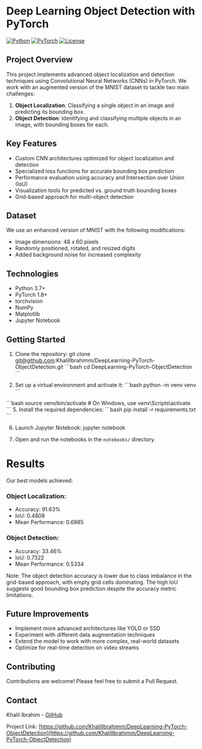 # Deep Learning Object Detection with PyTorch

[![Python](https://img.shields.io/badge/Python-3.7%2B-blue)](https://www.python.org/downloads/)
[![PyTorch](https://img.shields.io/badge/PyTorch-1.8%2B-orange)](https://pytorch.org/)
[![License](https://img.shields.io/badge/License-MIT-green.svg)](https://opensource.org/licenses/MIT)

## Project Overview

This project implements advanced object localization and detection techniques using Convolutional Neural Networks (CNNs) in PyTorch. We work with an augmented version of the MNIST dataset to tackle two main challenges:

1. **Object Localization**: Classifying a single object in an image and predicting its bounding box.
2. **Object Detection**: Identifying and classifying multiple objects in an image, with bounding boxes for each.

## Key Features

- Custom CNN architectures optimized for object localization and detection
- Specialized loss functions for accurate bounding box prediction
- Performance evaluation using accuracy and Intersection over Union (IoU)
- Visualization tools for predicted vs. ground truth bounding boxes
- Grid-based approach for multi-object detection

## Dataset

We use an enhanced version of MNIST with the following modifications:
- Image dimensions: 48 x 60 pixels
- Randomly positioned, rotated, and resized digits
- Added background noise for increased complexity

## Technologies

- Python 3.7+
- PyTorch 1.8+
- torchvision
- NumPy
- Matplotlib
- Jupyter Notebook

## Getting Started
1. Clone the repository:
git clone git@github.com:KhalilIbrahimm/DeepLearning-PyTorch-ObjectDetection.git
´´´bash
cd DeepLearning-PyTorch-ObjectDetection
´´´

3. Set up a virtual environment and activate it:
´´´bash
python -m venv venv
´´´

´´´bash
source venv/bin/activate  # On Windows, use venv\Scripts\activate
´´´
5. Install the required dependencies:
´´´bash
pip install -r requirements.txt
´´´

6. Launch Jupyter Notebook:
jupyter notebook

5. Open and run the notebooks in the `notebooks/` directory.

# Results
Our best models achieved:

### Object Localization:
  - Accuracy: 91.63%
  - IoU: 0.4808
  - Mean Performance: 0.6985

### Object Detection:
  - Accuracy: 33.46%
  - IoU: 0.7322
  - Mean Performance: 0.5334

Note: The object detection accuracy is lower due to class imbalance in the grid-based approach, with empty grid cells dominating. The high IoU suggests good bounding box prediction despite the accuracy metric limitations.

## Future Improvements

- Implement more advanced architectures like YOLO or SSD
- Experiment with different data augmentation techniques
- Extend the model to work with more complex, real-world datasets
- Optimize for real-time detection on video streams

## Contributing

Contributions are welcome! Please feel free to submit a Pull Request.


## Contact

Khalil Ibrahim - [GitHub](https://github.com/KhalilIbrahimm)

Project Link: [https://github.com/KhalilIbrahimm/DeepLearning-PyTorch-ObjectDetection](https://github.com/KhalilIbrahimm/DeepLearning-PyTorch-ObjectDetection)
